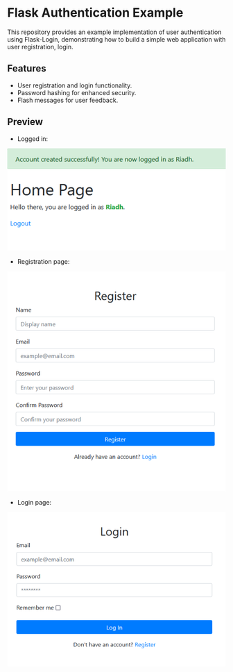 # Flask Authentication Example

This repository provides an example implementation of user authentication using Flask-Login, demonstrating
how to build a simple web application with user registration, login.

## Features

- User registration and login functionality.
- Password hashing for enhanced security.
- Flash messages for user feedback.

## Preview

- Logged in:

![Logged in page](https://github.com/riad-azz/readme-storage/blob/main/flask-auth-example/logged.png?raw=true)

- Registration page:

![Registration page](https://github.com/riad-azz/readme-storage/blob/main/flask-auth-example/register.png?raw=true)

- Login page:

![Login page](https://github.com/riad-azz/readme-storage/blob/main/flask-auth-example/login.png?raw=true)


